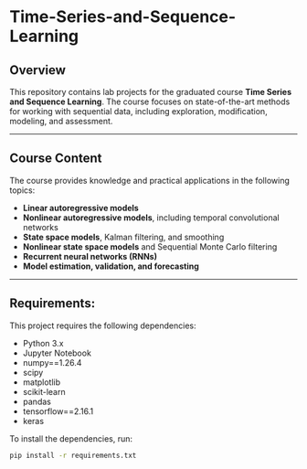 # Time-Series-and-Sequence-Learning
## Overview
This repository contains lab projects for the graduated course **Time Series and Sequence Learning**. The course focuses on state-of-the-art methods for working with sequential data, including exploration, modification, modeling, and assessment.

---

## Course Content
The course provides knowledge and practical applications in the following topics:

- **Linear autoregressive models**
- **Nonlinear autoregressive models**, including temporal convolutional networks
- **State space models**, Kalman filtering, and smoothing
- **Nonlinear state space models** and Sequential Monte Carlo filtering
- **Recurrent neural networks (RNNs)**
- **Model estimation, validation, and forecasting**

---

## Requirements:  
This project requires the following dependencies:  

- Python 3.x  
- Jupyter Notebook  
- numpy==1.26.4  
- scipy  
- matplotlib  
- scikit-learn  
- pandas  
- tensorflow==2.16.1  
- keras

To install the dependencies, run:  
```bash
pip install -r requirements.txt  
